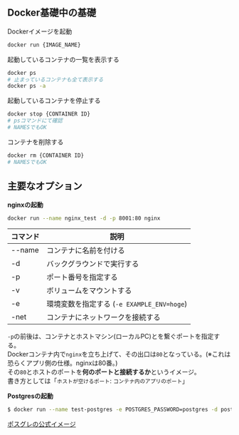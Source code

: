 ## Docker基礎中の基礎

Dockerイメージを起動
```sh
docker run {IMAGE_NAME}
```

起動しているコンテナの一覧を表示する
```sh
docker ps
# 止まっているコンテナも全て表示する
docker ps -a
```

起動しているコンテナを停止する
```sh
docker stop {CONTAINER ID}
# psコマンドにて確認
# NAMESでもOK
```

コンテナを削除する
```sh
docker rm {CONTAINER ID}
# NAMESでもOK
```


## 主要なオプション
**nginxの起動**
```sh
docker run --name nginx_test -d -p 8001:80 nginx
```

|コマンド|説明|
|---|----|
|--name|コンテナに名前を付ける|
|-d|バックグラウンドで実行する|
|-p|ポート番号を指定する|
|-v|ボリュームをマウントする|
|-e|環境変数を指定する (`-e EXAMPLE_ENV=hoge`)|
|-net|コンテナにネットワークを接続する|

`-p`の前後は、コンテナとホストマシン(ローカルPC)とを繋ぐポートを指定する。  
Dockerコンテナ内で`nginx`を立ち上げて、その出口は`80`となっている。(※これは恐らくアプリ側の仕様。nginxは80番。)  
その`80`とホストのポートを**何のポートと接続するか**というイメージ。  
書き方としては「`ホストが空けるポート`: `コンテナ内のアプリのポート`」

**Postgresの起動**
```sh
$ docker run --name test-postgres -e POSTGRES_PASSWORD=postgres -d postgres
```
[ポスグレの公式イメージ](https://hub.docker.com/_/postgres)